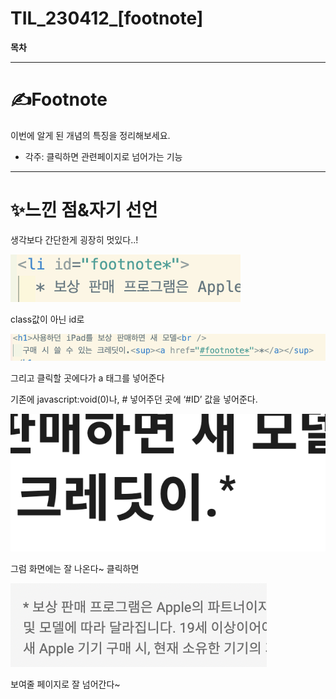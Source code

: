 # TIL_230412_[footnote]

**목차**

---

# ✍Footnote

이번에 알게 된 개념의 특징을 정리해보세요.

- 각주: 클릭하면 관련페이지로 넘어가는 기능

---

# ✨느낀 점&자기 선언

생각보다 간단한게 굉장히 멋있다..!

![스크린샷 2023-04-12 오후 3.47.55.png](%25E1%2584%2589%25E1%2585%25B3%25E1%2584%258F%25E1%2585%25B3%25E1%2584%2585%25E1%2585%25B5%25E1%2586%25AB%25E1%2584%2589%25E1%2585%25A3%25E1%2586%25BA_2023-04-12_%25E1%2584%258B%25E1%2585%25A9%25E1%2584%2592%25E1%2585%25AE_3.47.55.png)

class값이 아닌 id로 

![스크린샷 2023-04-12 오후 3.48.17.png](%25E1%2584%2589%25E1%2585%25B3%25E1%2584%258F%25E1%2585%25B3%25E1%2584%2585%25E1%2585%25B5%25E1%2586%25AB%25E1%2584%2589%25E1%2585%25A3%25E1%2586%25BA_2023-04-12_%25E1%2584%258B%25E1%2585%25A9%25E1%2584%2592%25E1%2585%25AE_3.48.17.png)

그리고 클릭할 곳에다가 a 태그를 넣어준다 

기존에 javascript:void(0)나, # 넣어주던 곳에 ‘#ID’ 값을 넣어준다.

![스크린샷 2023-04-12 오후 3.48.31.png](%25E1%2584%2589%25E1%2585%25B3%25E1%2584%258F%25E1%2585%25B3%25E1%2584%2585%25E1%2585%25B5%25E1%2586%25AB%25E1%2584%2589%25E1%2585%25A3%25E1%2586%25BA_2023-04-12_%25E1%2584%258B%25E1%2585%25A9%25E1%2584%2592%25E1%2585%25AE_3.48.31.png)

그럼 화면에는 잘 나온다~ 클릭하면 

![스크린샷 2023-04-12 오후 3.53.30.png](%25E1%2584%2589%25E1%2585%25B3%25E1%2584%258F%25E1%2585%25B3%25E1%2584%2585%25E1%2585%25B5%25E1%2586%25AB%25E1%2584%2589%25E1%2585%25A3%25E1%2586%25BA_2023-04-12_%25E1%2584%258B%25E1%2585%25A9%25E1%2584%2592%25E1%2585%25AE_3.53.30.png)

보여줄 페이지로 잘 넘어간다~